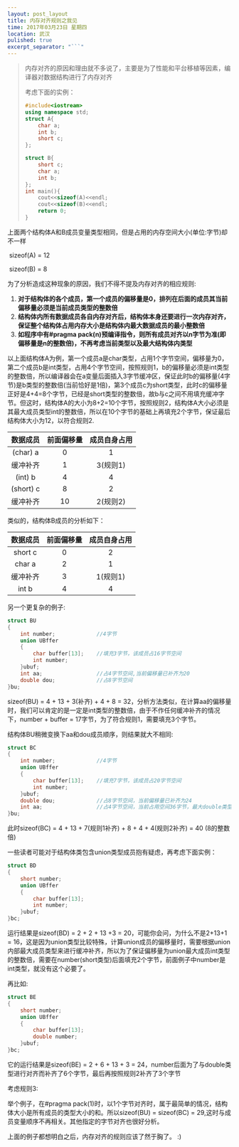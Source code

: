 ```yaml
---
layout: post_layout
title: 内存对齐规则之我见
time: 2017年03月23日 星期四
location: 武汉
pulished: true
excerpt_separator: "```"
---
```

> 内存对齐的原因和理由就不多说了，主要是为了性能和平台移植等因素，编译器对数据结构进行了内存对齐
>
> 考虑下面的实例：
>
> ```c++
> #include<iostream>
> using namespace std;
> struct A{
>     char a;
>     int b;
>     short c;
> };
>
> struct B{
>     short c;
>     char a;
>     int b;
> };
> int main(){
>     cout<<sizeof(A)<<endl;
>     cout<<sizeof(B)<<endl;
>     return 0;
> }
> ```

上面两个结构体A和B成员变量类型相同，但是占用的内存空间大小(单位:字节)却不一样

​	sizeof(A) = 12

​	sizeof(B) = 8

为了分析造成这种现象的原因，我们不得不提及内存对齐的相应规则:

1. **对于结构体的各个成员，第一个成员的偏移量是0，排列在后面的成员其当前偏移量必须是当前成员类型的整数倍**
2. **结构体内所有数据成员各自内存对齐后，结构体本身还要进行一次内存对齐，保证整个结构体占用内存大小是结构体内最大数据成员的最小整数倍**
3. **如程序中有#pragma pack(n)预编译指令，则所有成员对齐以n字节为准(即偏移量是n的整数倍)，不再考虑当前类型以及最大结构体内类型**

以上面结构体A为例，第一个成员a是char类型，占用1个字节空间，偏移量为0，第二个成员b是int类型，占用4个字节空间，按照规则1，b的偏移量必须是int类型的整数倍，所以编译器会在a变量后面插入3字节缓冲区，保证此时b的偏移量(4字节)是b类型的整数倍(当前恰好是1倍)，第3个成员c为short类型，此时c的偏移量正好是4+4=8个字节，已经是short类型的整数倍，故b与c之间不用填充缓冲字节。但这时，结构体A的大小为8+2=10个字节，按照规则2，结构体A大小必须是其最大成员类型int的整数倍，所以在10个字节的基础上再填充2个字节，保证最后结构体大小为12，以符合规则2.

|   数据成员    | 前面偏移量 | 成员自身占用 |
| :-------: | :---: | :----: |
| (char) a  |   0   |   1    |
|   缓冲补齐    |   1   | 3(规则1) |
|  (int) b  |   4   |   4    |
| (short) c |   8   |   2    |
|   缓冲补齐    |  10   | 2(规则2) |

类似的，结构体B成员的分析如下：

|  数据成员   | 前面偏移量 | 成员自身占用 |
| :-----: | :---: | :----: |
| short c |   0   |   2    |
| char a  |   2   |   1    |
|  缓冲补齐   |   3   | 1(规则1) |
|  int b  |   4   |   4    |



另一个更复杂的例子:

```c++
struct BU
{
    int number;             //4字节
    union UBffer
    {
        char buffer[13];    //填充3字节，该成员占16字节空间
        int number;
    }ubuf;
    int aa;                 //占4字节空间,当前偏移量已补齐为20
    double dou;             //占8字节空间
}bu;
```

sizeof(BU) = 4 + 13 + 3(补齐) + 4 + 8 = 32，分析方法类似，在计算aa的偏移量时，我们可以肯定的是一定是int类型的整数倍，由于不作任何缓冲补齐的情况下，number + buffer = 17字节，为了符合规则1，需要填充3个字节。

结构体BU稍微变换下aa和dou成员顺序，则结果就大不相同:

```c++
struct BC
{
    int number;             //4字节
    union UBffer
    {
        char buffer[13];    //填充7字节，该成员占20字节空间
        int number;
    }ubuf;
    double dou;             //占8字节空间，当前偏移量已补齐为24
    int aa;                 //占4字节空间，当前占用空间36字节，最大double类型，还需要根据规则2补齐
}bu;
```

此时sizeof(BC) = 4 + 13 + 7(规则1补齐) + 8 + 4 + 4(规则2补齐) = 40 (8的整数倍)

一些读者可能对于结构体类包含union类型成员抱有疑虑，再考虑下面实例：

```c++
struct BD
{
    short number;
    union UBffer
    {
        char buffer[13];
        int number;
    }ubuf;
}bc;
```

运行结果是sizeof(BD) = 2 + 2 + 13 +3 = 20，可能你会问，为什么不是2+13+1 = 16，这是因为union类型比较特殊，计算union成员的偏移量时，需要根据union内部最大成员类型来进行缓冲补齐，所以为了保证偏移量为union最大成员int类型的整数倍，需要在number(short类型)后面填充2个字节，前面例子中number是int类型，就没有这个必要了。

再比如:

```c++
struct BE
{
    short number;
    union UBffer
    {
        char buffer[13];
        double number;
    }ubuf;
}bc;
```

它的运行结果是sizeof(BE) = 2 + 6 + 13 + 3 = 24，number后面为了与double类型进行对齐而补齐了6个字节，最后再按照规则2补齐了3个字节



考虑规则3:

举个例子，在#pragma pack(1)时，以1个字节对齐时，属于最简单的情况，结构体大小是所有成员的类型大小的和。所以sizeof(BU) = sizeof(BC) = 29,这时与成员变量顺序不再相关。其他指定的字节对齐也很好分析。



上面的例子都想明白之后，内存对齐的规则应该了然于胸了。 :)

